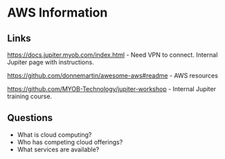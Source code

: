 # AWS Information

## Links

https://docs.jupiter.myob.com/index.html - Need VPN to connect. Internal Jupiter page with instructions.

https://github.com/donnemartin/awesome-aws#readme - AWS resources

https://github.com/MYOB-Technology/jupiter-workshop - Internal Jupiter training course.


## Questions
* What is cloud computing?
* Who has competing cloud offerings?
* What services are available?